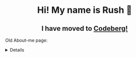 <h1 style="text-align:center!important;">Hi! My name is Rush 👋</h1>

<h2 style="text-align:center!important;">I have moved to <a href="https://codeberg.org/TGRush/">Codeberg!</a></h2>

Old About-me page:

<details>

I am 16 years old, live in Germany, and I'm an aspiring ~~Web~~ Developer ← ~~*as in, I'm still learning the basics*~~

## What I'm _currently_ learning

- ~~Javascript~~ - Screw JavaScript
- HTML
- CSS
- Lua - lua my beloved

## What I already know:
- Bash (?)

## :heavy_check_mark: I like:
- Technology
- Android
- Linux
- Open Source
- Pizza :eyes: 
- Games (see [Games I play on HackMD](https://hackmd.io/@TGRush/RushInfo#-Games-I-play))

## :heavy_multiplication_x:  I don't like:
- Unnecessarily toxic arguments
- Olives <!-- lol -->
- Stress overall

## You can also find me on the following platforms:

Revolt [[:grey_question:]](https://revolt.chat) : `@TGRush` or https://app.revolt.chat/invite/x6dJEyyD (mostly active)

Discord : TGRush#0506 (mostly inactive)

Telegram : [HowToRush](https://telegram.dog/HowToRush) (Most active)

YouTube : [Rush](https://www.youtube.com/channel/UCmKXvVNkrvcyzHED3UzC6bQ) (Boring and dead channel lol)

:trollface:
</details>
